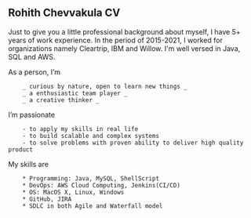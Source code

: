 ## Rohith Chevvakula CV

Just to give you a little professional background about myself, I have 5+ years of work experience.
In the period of 2015-2021, I worked for organizations namely Cleartrip, IBM and Willow. I'm well versed in Java, SQL and AWS.  

As a person, I’m
```
    _ curious by nature, open to learn new things _
    _ a enthusiastic team player _
    _ a creative thinker _
```
I’m passionate
```
	- to apply my skills in real life
	- to build scalable and complex systems
	- to solve problems with proven ability to deliver high quality product
```
My skills are
```
	* Programming: Java, MySQL, ShellScript
	* DevOps: AWS Cloud Computing, Jenkins(CI/CD)
	* OS: MacOS X, Linux, Windows	
	* GitHub, JIRA
	* SDLC in both Agile and Waterfall model
```
